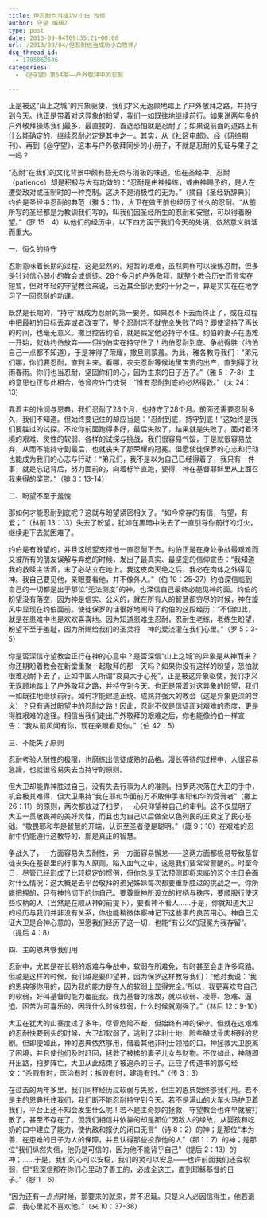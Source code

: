 ```yaml
---
title: 但忍耐也当成功/小白 牧师
author: 守望 编辑2
type: post
date: 2013-09-04T09:35:21+00:00
url: /2013/09/04/但忍耐也当成功小白牧师/
dsq_thread_id:
  - 1795062546
categories:
  - 《@守望》第54期——户外敬拜中的忍耐

---
```

<p class="mceWPmore" title="更多...">
  正是被这“山上之城”的异象驱使，我们才义无返顾地踏上了户外敬拜之路，并持守到今天。也正是带着对这异象的盼望，我们一如既往地继续前行。<!--more-->如果说两年多的户外敬拜操练我们最多、最直接的，首选恐怕就是忍耐了；如果说前面的道路上有什么能确定的，继续忍耐必定是其中之一。其实，从《社区电邮》、经《网络期刊》、再到《@守望》，这本与户外敬拜同步的小册子，不就是忍耐的见证与果子之一吗？
</p>

“忍耐”在我们的文化背景中颇有些无奈与消极的味道。但在圣经中，忍耐（patience）却是积极与大有功效的：“忍耐是由神操练，或由神赐予的，是人在遭受敌对或压制时的一种克制。这决不是消极性的无为。”（摘自《圣经新辞典》）约伯是圣经中忍耐的典范（雅 5：11），大卫在做王前也经历了长久的忍耐。“从前所写的圣经都是为教训我们写的，叫我们因圣经所生的忍耐和安慰，可以得着盼望。”（罗 15：4）从他们的经历中，以下四方面于我们今天的处境，依然意义鲜活而重大。

一、恒久的持守

忍耐意味着长期的过程，这是显然的。短暂的艰难，虽然同样可以操练忍耐，但多是针对信心弱小的教会或信徒。28个多月的户外敬拜，就整个教会历史而言实在短暂，但对年轻的守望教会来说，已近其全部历史的十分之一，算是实实在在地学习了一回忍耐的功课。

既然是长期的，“持守”就成为忍耐的第一要务。如果忍不下去而终止了，或在过程中把最初的目标丢弃或者改变了，整个忍耐岂不就完全失败了吗？即使坚持了再长的时间，也毫无意义。撒旦控告约伯，就是假定他必持守不住。约伯的妻子在患难一开始，就劝约伯放弃——但约伯实在持守住了！约伯忍耐到底、争战得胜（约伯自己一点都不知道），于是神得了荣耀，撒旦则蒙羞。为此，雅各教导我们：“弟兄们哪，你们要忍耐，直到主来。看哪，农夫忍耐等候地里宝贵的出产，直到得了秋雨春雨。你们也当忍耐，坚固你们的心，因为主来的日子近了。”（雅 5：7-8）主的意思也正与此相合，他曾应许门徒说：“惟有忍耐到底的必然得救。”（太 24：13）

靠着主的怜悯与恩典，我们忍耐了28个月，也持守了28个月。前面还需要忍耐多久，我们不知道。但始终要记住的却应当是：“忍耐到底，持守到底！”这始终是我们要胜过的试探。不论你前面跑得多好，最后失败了，结果就是失败了。面对着环境的艰难、灵性的软弱、各样的试探与挑战，我们很容易气馁，于是就很容易放弃，从而不能持守到最后，也就丧失了那荣耀的冠冕。但愿使徒保罗的心志和行动也能成为我们的心志与行动：“弟兄们，我不是以为自己已经得着了，我只有一件事，就是忘记背后，努力面前的，向着标竿直跑，要得　神在基督耶稣里从上面召我来得的奖赏。”（腓 3：13-14）

二、盼望不至于羞愧

那如何才能忍耐到底呢？这就与盼望紧密相关了。“如今常存的有信，有望，有爱；”（林前 13：13）失去了盼望，犹如在黑暗中失去了一直引导你前行的灯火，继续走下去就困难了。

约伯是有盼望的，并且这盼望支撑他一直忍耐下去。约伯正是在身处争战最艰难而又被所有的朋友误解与弃绝的时候，发出了最真实、最坚定的信仰宣告：“我知道我的救赎主活着，末了必站立在地上。我这皮肉灭绝之后，我必在肉体之外得见　神。我自己要见他，亲眼要看他，并不像外人。”（伯 19：25-27）约伯深信临到自己的一切都是出于那位“无法测度”的神，也深信自己最终必能见神的面。约伯的盼望没有落空，因为神是信实、公义的，就在所有人的智慧都穷尽的时候，神在旋风中显现在约伯面前。使徒保罗的话很好地阐释了约伯的这段经历：“不但如此，就是在患难中也是欢欢喜喜地。因为知道患难生忍耐，忍耐生老练，老练生盼望，盼望不至于羞耻，因为所赐给我们的圣灵将　神的爱浇灌在我们心里。”（罗 5：3-5）

你是否深信守望教会正行在神的心意中？是否深信“山上之城”的异象是从神而来？你还期盼着教会在新堂重聚一起敬拜的那一天吗？如果你没有这样的盼望，恐怕就很难忍耐下去了，正如中国人所谓“哀莫大于心死”。正是被这异象驱使，我们才义无返顾地踏上了户外敬拜之路，并持守到今天。也正是带着对这异象的盼望，我们一如既往地继续前行。如何才能建造正统、成熟并强大的教会（这是异象更深的含义）？只有通过盼望中的忍耐之路！因此，忍耐不仅是信徒面对艰难的态度，更是得胜艰难的途径。相信当我们走出户外敬拜的艰难之后，你也能像约伯一样宣告：“我从前风闻有你，现在亲眼看见你。”（伯 42：5）

三、不能失了原则

忍耐考验人耐性的极限，也磨练出信徒成熟的品格。漫长等待的过程中，人很容易急躁，也就很容易失去当持守的原则。

但大卫却能靠神胜过自己，没有失去行事为人的准则。扫罗两次落在大卫的手中，机会极其难得，但大卫秉持“我在耶和华面前万不敢伸手害耶和华的受膏者”（撒上 26：11）的原则，两次都放过了扫罗，一心只仰望神自己的审判。这不仅显明了大卫一贯敬畏神的美好灵性，而且也为自己以后做全以色列民的王奠定了民心基础。“敬畏耶和华是智慧的开端，认识至圣者便是聪明。”（箴 9：10）在艰难的忍耐中仍能遵行这教导的，那是真正的智慧。

争战久了，一方面容易失去耐性，另一方面容易懈怠——这两方面都极易导致基督徒丧失在基督里的行事为人原则，陷入血气之中，这是我们要常常警醒的。时至今日，尽管已经形成了比较稳定的惯例，但你总是无法预测即将来临的这个主日会面对什么情况：这大概是去平台敬拜的弟兄姊妹每次都要重新胜过的挑战之一。你所能把握的，只有神怜悯下的你自己。要尊重神所设立的权柄与秩序，要顺服行使这些权柄的人（当然是在顺从神的前提下），要看神不看人……于是，你就知道大卫的经历与我们并非没有关系，你也能稍微体察神记下这些事的良苦用心。神自己见证大卫是合神心意的，但愿我们经历了这一切，也能“有公义的冠冕为我存留”。（提后 4：8）

四、主的恩典够我们用

忍耐中，尤其是在长期的艰难与争战中，软弱在所难免，有时甚至会走许多弯路。但越是这样的时候，我们越是要仰望神，因为保罗这样教导我们：“他对我说：‘我的恩典够你用的，因为我的能力是在人的软弱上显得完全。’所以，我更喜欢夸自己的软弱，好叫基督的能力覆庇我。我为基督的缘故，就以软弱、凌辱、急难、逼迫、困苦为可喜乐的，因我什么时候软弱，什么时候就刚强了。”（林后 12：9-10）

大卫在犹大的山寨度过了多年，尽管危险不断，但始终有神的保守。但就在这艰难的忍耐快要到头的时候，大卫却软弱了，逃到了非利士地，险些酿成骨肉相残的悲剧。但即便如此，神的恩典依然够用，借着其他非利士领袖的口，神拯救大卫脱离了困境，并且使他们及时赶回，拯救了被掳的妻子儿女与财物。不仅如此，神随即开出路，扫罗阵亡，大卫从此结束了被追杀的日子。正应了传道书的那句经文：“杀戮有时，医治有时；拆毁有时，建造有时。”（传 3：3）

在过去的两年多里，我们同样经历过软弱与失败，但主的恩典始终够我们用。若不是主的恩典托住我们，我们断不能忍耐持守到今天。若不是满山的火车火马护卫着我们，平台上还不知会发生什么呢！若不是主奇妙的拯救，守望教会也许早就被打散了，甚至不存在了。但我们相信并依靠的却是那位“因敌人的缘故，从婴孩和吃奶的口中建立了能力，使仇敌和报仇的闭口无言”（诗 8：2）的神；是那位“本为善，在患难的日子为人的保障，并且认得那些投靠他的人”（那 1：7）的神；是那位“我们纵然失信，他仍是可信的，因为他不能背乎自己”（提后 2：13）的神；……于是，我们的心可以安稳，我们的灵可以安息——也许前面我们还会软弱，但“我深信那在你们心里动了善工的，必成全这工，直到耶稣基督的日子。”（腓 1：6）

“因为还有一点点时候，那要来的就来，并不迟延。只是义人必因信得生，他若退后，我心里就不喜欢他。”（来 10：37-38）